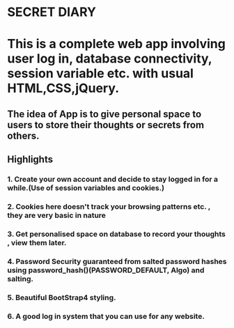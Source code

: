 # SECRET DIARY
# This is a complete web app involving user log in, database connectivity, session variable etc. with usual HTML,CSS,jQuery.
## The idea of App is to give personal space to users to store their thoughts or secrets from others.
## Highlights
### 1. Create your own account and decide to stay logged in for a while.(Use of session variables and cookies.)
### 2. Cookies here doesn't track your browsing patterns etc. , they are very basic in nature
### 3. Get personalised space on database to record your thoughts , view them later.
### 4. Password Security guaranteed from salted password hashes using password_hash()(PASSWORD_DEFAULT, Algo) and salting.
### 5. Beautiful BootStrap4 styling.
### 6. A good log in system that you can use for any website.
